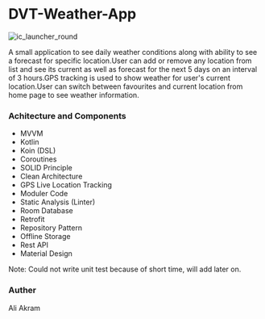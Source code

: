# DVT-Weather-App
![ic_launcher_round](https://user-images.githubusercontent.com/22744543/203968779-087e3958-3e42-4e57-8ac1-b664205cb48c.png)

A small application to see daily weather conditions along with ability to see a forecast for specific location.User can add or remove any location from list and see its current as well as forecast for the next 5 days on an interval of 3 hours.GPS tracking is used to show weather for user's current location.User can switch between favourites and current location from home page to see weather information.


### Achitecture and Components

 * MVVM
 * Kotlin
 * Koin (DSL)
 * Coroutines
 * SOLID Principle
 * Clean Architecture
 * GPS Live Location Tracking
 * Moduler Code
 * Static Analysis (Linter)
 * Room Database
 * Retrofit
 * Repository Pattern
 * Offline Storage
 * Rest API
 * Material Design
 
 Note: Could not write unit test because of short time, will add later on.
 
 ### Auther 
 Ali Akram
